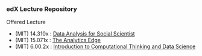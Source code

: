 ### edX Lecture Repository
Offered Lecture
- (MIT) 14.310x : [Data Analysis for Social Scientist](https://www.edx.org/course/data-analysis-for-social-scientists)
- (MIT) 15.071x : [The Analytics Edge](https://www.edx.org/course/the-analytics-edge)
- (MIT) 6.00.2x : [Introduction to Computational Thinking and Data Science](https://www.edx.org/course/introduction-to-computational-thinking-and-data-4)

